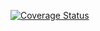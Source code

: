[![Coverage Status](https://coveralls.io/repos/github/gradynesto/ReactTimer/badge.svg?branch=master)](https://coveralls.io/github/gradynesto/ReactTimer?branch=master)


